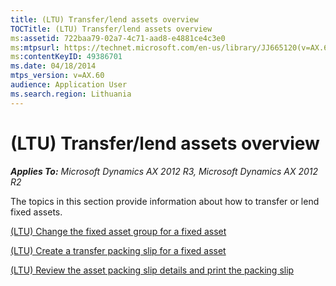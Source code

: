 ```yaml
---
title: (LTU) Transfer/lend assets overview
TOCTitle: (LTU) Transfer/lend assets overview
ms:assetid: 722baa79-02a7-4c71-aad8-e4881ce4c3e0
ms:mtpsurl: https://technet.microsoft.com/en-us/library/JJ665120(v=AX.60)
ms:contentKeyID: 49386701
ms.date: 04/18/2014
mtps_version: v=AX.60
audience: Application User
ms.search.region: Lithuania
---
```


# (LTU) Transfer/lend assets overview 


_**Applies To:** Microsoft Dynamics AX 2012 R3, Microsoft Dynamics AX 2012 R2_

The topics in this section provide information about how to transfer or lend fixed assets.

[(LTU) Change the fixed asset group for a fixed asset](ltu-change-the-fixed-asset-group-for-a-fixed-asset.md)

[(LTU) Create a transfer packing slip for a fixed asset](ltu-create-a-transfer-packing-slip-for-a-fixed-asset.md)

[(LTU) Review the asset packing slip details and print the packing slip](ltu-review-the-asset-packing-slip-details-and-print-the-packing-slip.md)

  


